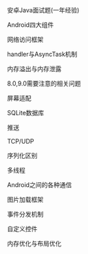 安卓Java面试题(一年经验)

Android四大组件

网络访问框架

handler与AsyncTask机制

内存溢出与内存泄露

8.0,9.0需要注意的相关问题

屏幕适配

SQLite数据库

推送

TCP/UDP

序列化区别

多线程

Android之间的各种通信

图片加载框架

事件分发机制

自定义控件

内存优化与布局优化
